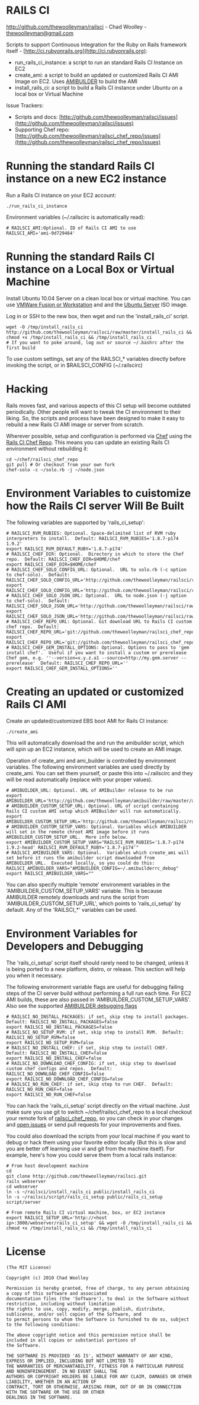 RAILS CI
========
http://github.com/thewoolleyman/railsci - Chad Woolley - thewoolleyman@gmail.com

Scripts to support Continuous Integration for the Ruby on Rails framework itself - [http://ci.rubyonrails.org](http://ci.rubyonrails.org):

* run\_rails\_ci\_instance: a script to run an standard Rails CI Instance on EC2
* create\_ami: a script to build an updated or customized Rails CI AMI Image on EC2.  Uses [AMIBUILDER](http://github.com/thewoolleyman/amibuilder) to build the AMI
* install\_rails\_ci: a script to build a Rails CI instance under Ubuntu on a local box or Virtual Machine

Issue Trackers:

* Scripts and docs: [http://github.com/thewoolleyman/railsci/issues](http://github.com/thewoolleyman/railsci/issues)
* Supporting Chef repo: [http://github.com/thewoolleyman/railsci_chef_repo/issues](http://github.com/thewoolleyman/railsci_chef_repo/issues)

Running the standard Rails CI instance on a new EC2 instance
============================================================
Run a Rails CI instance on your EC2 account:

    ./run_rails_ci_instance

Environment variables (~/.railscirc is automatically read):

    # RAILSCI_AMI:Optional. ID of Rails CI AMI to use
    RAILSCI_AMI='ami-0d729464'

Running the standard Rails CI instance on a Local Box or Virtual Machine
========================================================================
Install Ubuntu 10.04 Server on a clean local box or virtual machine.  You can use [VMWare Fusion or Workstation](http://www.vmware.com/products/) and
and the [Ubuntu Server](http://www.ubuntu.com/server) ISO image.

Log in or SSH to the new box, then wget and run the 'install\_rails\_ci' script.

    wget -O /tmp/install_rails_ci http://github.com/thewoolleyman/railsci/raw/master/install_rails_ci && chmod +x /tmp/install_rails_ci && /tmp/install_rails_ci
    # If you want to poke around, log out or source ~/.bashrc after the first build

To use custom settings, set any of the RAILSCI\_* variables directly before invoking the script, or 
in $RAILSCI_CONFIG (~/.railscirc)

Hacking
=======
Rails moves fast, and various aspects of this CI setup will become outdated periodically.  Other people will want to tweak the CI 
environment to their liking.  So, the scripts and process have been designed to make it easy to rebuild a new Rails CI AMI image 
or server from scratch.

Wherever possible, setup and configuration is performed via [Chef](http://www.opscode.com/chef/) using 
the [Rails CI Chef Repo](http://github.com/thewoolleyman/railsci_chef_repo).  This means you can update an existing
Rails CI environment without rebuilding it:

    cd ~/chef/railsci_chef_repo
    git pull # Or checkout from your own fork
    chef-solo -c ~/solo.rb -j ~/node.json

Environment Variables to cuistomize how the Rails CI server Will Be Built
=========================================================================
The following variables are supported by 'rails\_ci\_setup':

    # RAILSCI_RVM_RUBIES: Optional. Space-delimited list of RVM ruby interpreters to install.  Default: RAILSCI_RVM_RUBIES='1.8.7-p174 1.9.2'
    export RAILSCI_RVM_DEFAULT_RUBY='1.8.7-p174'
    # RAILSCI_CHEF_DIR: Optional.  Directory in which to store the Chef repo.  Default: RAILSCI_CHEF_DIR=$HOME/chef
    export RAILSCI_CHEF_DIR=$HOME/chef
    # RAILSCI_CHEF_SOLO_CONFIG_URL: Optional.  URL to solo.rb (-c option to chef-solo).  Default: RAILSCI_CHEF_SOLO_CONFIG_URL='http://github.com/thewoolleyman/railsci/raw/master/chef/solo.rb'
    export RAILSCI_CHEF_SOLO_CONFIG_URL='http://github.com/thewoolleyman/railsci/raw/master/chef/solo.rb'
    # RAILSCI_CHEF_SOLO_JSON_URL: Optional.  URL to node.json (-j option to chef-solo).  Default: RAILSCI_CHEF_SOLO_JSON_URL='http://github.com/thewoolleyman/railsci/raw/master/chef/node.json'
    export RAILSCI_CHEF_SOLO_JSON_URL='http://github.com/thewoolleyman/railsci/raw/master/chef/node.json'
    # RAILSCI_CHEF_REPO_URL: Optional. Git download URL to Rails CI custom chef repo.  Default: RAILSCI_CHEF_REPO_URL='git://github.com/thewoolleyman/railsci_chef_repo.git'    
    export RAILSCI_CHEF_REPO_URL='git://github.com/thewoolleyman/railsci_chef_repo.git'
    # RAILSCI_CHEF_GEM_INSTALL_OPTIONS: Optional. Options to pass to 'gem install chef'.  Useful if you want to install a custom or prerelease Chef gem, e.g. ''--version=x.y.z.a1 --source=http://my.gem.server --prerelease'  Default: RAILSCI_CHEF_REPO_URL=''    
    export RAILSCI_CHEF_GEM_INSTALL_OPTIONS=''

Creating an updated or customized Rails CI AMI
==============================================
Create an updated/customized EBS boot AMI for Rails CI instance:

    ./create_ami

This will automatically download the and run the amibuilder script, which will spin up an EC2 instance, 
which will be used to create an AMI image.

Operation of create\_ami and  ami\_builder is controlled by environment variables.  The following 
environment variables are used directly by create_ami.  You can set them yourself, or paste this into ~/.railscirc and 
they will be read automatically (replace with your proper values).

    # AMIBUILDER_URL: Optional. URL of AMIBuilder release to be run
    export AMIBUILDER_URL='http://github.com/thewoolleyman/amibuilder/raw/master/amibuilder' 
    # AMIBUILDER_CUSTOM_SETUP_URL: Optional. URL of script containing Rails CI custom AMI setup which AMIBuilder will run automatically.
    export AMIBUILDER_CUSTOM_SETUP_URL='http://github.com/thewoolleyman/railsci/raw/master/script/rails_ci_setup'
    # AMIBUILDER_CUSTOM_SETUP_VARS: Optional. Variables which AMIBUILDER will set in the remote chroot AMI image before it runs AMIBUILDER_CUSTOM_SETUP_URL.  More info below.
    export AMIBUILDER_CUSTOM_SETUP_VARS="RAILSCI_RVM_RUBIES='1.8.7-p174 1.9.2-head' RAILSCI_RVM_DEFAULT_RUBY='1.8.7-p174'"
    # RAILSCI_AMIBUILDER_VARS: Optional.  Variables which create_ami will set before it runs the amibuilder script downloaded from AMIBUILDER_URL.  Executed locally, so you could do this: RAILSCI_AMIBUILDER_VARS="AMIBUILDER_CONFIG=~/.amibuilderrc_debug" 
    export RAILSCI_AMIBUILDER_VARS=""

You can also specify multiple 'remote' environment variables in the 'AMIBUILDER\_CUSTOM\_SETUP\_VARS' variable.  This is 
because AMIBUILDER remotely downloads and runs the script from 'AMIBUILDER\_CUSTOM\_SETUP\_URL', which points 
to 'rails\_ci\_setup' by default.  Any of the 'RAILSCI\_*' variables can be used.

Environment Variables for Developers and Debugging
==================================================

The 'rails\_ci\_setup' script itself should rarely need to be changed, unless it is being ported to a new platform, distro, 
or release.  This section will help you when it necessary.

The following environment variable flags are useful for debugging failing steps of the CI server build without performing a full run each time.  For EC2 AMI builds, these 
are also passed in 'AMIBUILDER\_CUSTOM\_SETUP\_VARS'.  Also see the supported [AMIBUILDER debugging flags](http://github.com/thewoolleyman/amibuilder)

    # RAILSCI_NO_INSTALL_PACKAGES: if set, skip step to install packages.  Default: RAILSCI_NO_INSTALL_PACKAGES=false
    export RAILSCI_NO_INSTALL_PACKAGES=false
    # RAILSCI_NO_SETUP_RVM: if set, skip step to install RVM.  Default: RAILSCI_NO_SETUP_RVM=false
    export RAILSCI_NO_SETUP_RVM=false
    # RAILSCI_NO_INSTALL_CHEF: if set, skip step to install CHEF.  Default: RAILSCI_NO_INSTALL_CHEF=false
    export RAILSCI_NO_INSTALL_CHEF=false
    # RAILSCI_NO_DOWNLOAD_CHEF_CONFIG: if set, skip step to download custom chef configs and repos.  Default: RAILSCI_NO_DOWNLOAD_CHEF_CONFIG=false
    export RAILSCI_NO_DOWNLOAD_CHEF_CONFIG=false
    # RAILSCI_NO_RUN_CHEF: if set, skip step to run CHEF.  Default: RAILSCI_NO_RUN_CHEF=false
    export RAILSCI_NO_RUN_CHEF=false

You can hack the 'rails\_ci\_setup' script directly on the virtual machine.  Just make sure you use git to 
switch ~/chef/railsci\_chef\_repo to a local checkout your remote fork of [railsci\_chef\_repo](http://github.com/thewoolleyman/railsci_chef_repo), so you can
check in your changes and [open issues](http://github.com/thewoolleyman/railsci_chef_repo/issues) or 
send pull requests for your improvements and fixes.

You could also download the scripts from your local machine if you want to debug or hack them using your favorite editor
locally (But this is slow and you are better off learning use vi and git from the machine itself).  For example, here's how you 
could serve them from a local rails instance:

    # From host development machine
    cd
    git clone http://github.com/thewoolleyman/railsci.git
    rails webserver
    cd webserver
    ln -s ~/railsci/install_rails_ci public/install_rails_ci
    ln -s ~/railsci/script/rails_ci_setup public/rails_ci_setup
    script/server
    
    # From remote Rails CI virtual machine, box, or EC2 instance
    export RAILSCI_SETUP_URL='http://<host ip>:3000/webserver/rails_ci_setup' && wget -O /tmp/install_rails_ci && chmod +x /tmp/install_rails_ci && /tmp/install_rails_ci

License
=======
    (The MIT License)

    Copyright (c) 2010 Chad Woolley

    Permission is hereby granted, free of charge, to any person obtaining a copy of this software and associated
    documentation files (the 'Software'), to deal in the Software without restriction, including without limitation
    the rights to use, copy, modify, merge, publish, distribute, sublicense, and/or sell copies of the Software, and
    to permit persons to whom the Software is furnished to do so, subject to the following conditions:

    The above copyright notice and this permission notice shall be included in all copies or substantial portions of
    the Software.

    THE SOFTWARE IS PROVIDED 'AS IS', WITHOUT WARRANTY OF ANY KIND, EXPRESS OR IMPLIED, INCLUDING BUT NOT LIMITED TO
    THE WARRANTIES OF MERCHANTABILITY, FITNESS FOR A PARTICULAR PURPOSE AND NONINFRINGEMENT. IN NO EVENT SHALL THE
    AUTHORS OR COPYRIGHT HOLDERS BE LIABLE FOR ANY CLAIM, DAMAGES OR OTHER LIABILITY, WHETHER IN AN ACTION OF
    CONTRACT, TORT OR OTHERWISE, ARISING FROM, OUT OF OR IN CONNECTION WITH THE SOFTWARE OR THE USE OR OTHER
    DEALINGS IN THE SOFTWARE.
